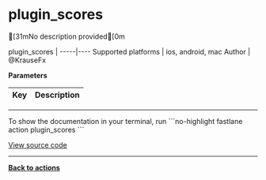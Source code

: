 # plugin_scores


[31mNo description provided[0m







plugin_scores |
-----|----
Supported platforms | ios, android, mac
Author | @KrauseFx





**Parameters**

Key | Description
----|------------




<hr />
To show the documentation in your terminal, run
```no-highlight
fastlane action plugin_scores
```

<a href="https://github.com/fastlane/fastlane/blob/master/fastlane/lib/fastlane/actions/plugin_scores.rb" target="_blank">View source code</a>

<hr />

<a href="/actions"><b>Back to actions</b></a>

